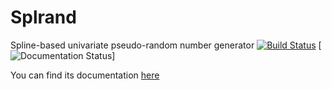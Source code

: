 # Splrand
Spline-based univariate pseudo-random number generator
[![Build Status](https://travis-ci.org/SaraSaponaro/Splrand.svg?branch=master)](https://travis-ci.org/SaraSaponaro/Splrand)
[![Documentation Status](https://readthedocs.org/projects/splrand-/builds/9872508/)]

You can find its documentation [here](https://splrand.readthedocs.io/en/latest/?badge=latest)
